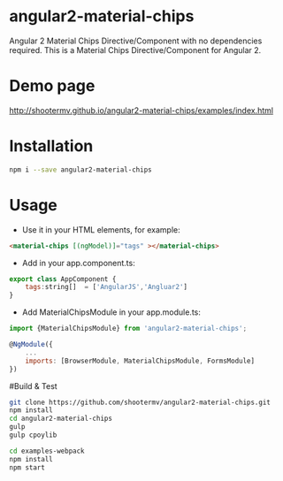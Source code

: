 # angular2-material-chips
Angular 2 Material Chips Directive/Component with no dependencies required.
This is a Material Chips  Directive/Component for Angular 2.

# Demo page
http://shootermv.github.io/angular2-material-chips/examples/index.html

# Installation
```bash
npm i --save angular2-material-chips
```

# Usage
* Use it in your HTML elements, for example:
```html
<material-chips [(ngModel)]="tags" ></material-chips>
```

* Add in your app.component.ts:
```javascript
export class AppComponent {
    tags:string[]  = ['AngularJS','Angluar2']
}

```

* Add MaterialChipsModule in your app.module.ts:
```javascript
import {MaterialChipsModule} from 'angular2-material-chips';

@NgModule({
    ...
    imports: [BrowserModule, MaterialChipsModule, FormsModule]
})

```

#Build & Test
```bash
git clone https://github.com/shootermv/angular2-material-chips.git
npm install
cd angular2-material-chips
gulp
gulp cpoylib 

cd examples-webpack
npm install
npm start
```